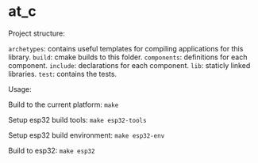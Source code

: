 # at_c

Project structure:

`archetypes`: contains useful templates for compiling applications for this library.
`build`: cmake builds to this folder.
`components`: definitions for each component.
`include`: declarations for each component.
`lib`: staticly linked libraries.
`test`: contains the tests.

Usage:

Build to the current platform: `make`

Setup esp32 build tools: `make esp32-tools`

Setup esp32 build environment: `make esp32-env`

Build to esp32: `make esp32`
